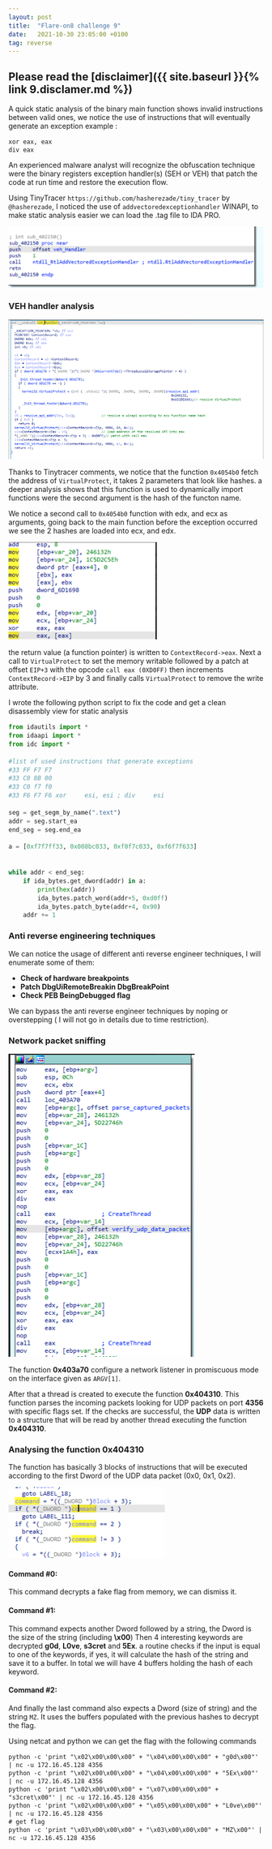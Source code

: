 ```yaml
---
layout: post
title:  "Flare-on8 challenge 9"
date:   2021-10-30 23:05:00 +0100
tag: reverse
---
```

## Please read the [disclaimer]({{ site.baseurl }}{% link 9.disclamer.md %})

A quick static analysis of the binary main function shows invalid instructions between valid ones, we notice the use of instructions that will eventually generate an exception example :
```
xor eax, eax
div eax
```

An experienced malware analyst will recognize the obfuscation technique were the binary registers exception handler(s) (SEH or VEH) that patch the code at run time and restore the execution flow.

Using TinyTracer `https://github.com/hasherezade/tiny_tracer` by `@hasherezade`, I noticed the use of `addvectoredexceptionhandler` WINAPI, to make static analysis easier we can load the .tag file to IDA PRO.

![alt text](/assets/img/flare-on8/20211114203551.png)


### VEH handler analysis

![alt text](/assets/img/flare-on8/20211114203604.png)

Thanks to Tinytracer comments, we notice that the function `0x4054b0` fetch the address of `VirtualProtect`, it takes 2 parameters that look like hashes. a deeper analysis shows that this function is used to dynamically import functions were the second argument is the hash of the functon name.

We notice a second call to `0x4054b0` function with edx, and ecx as arguments, going back to the main function before the exception occurred we see the 2 hashes are loaded into ecx, and edx.

![alt text](/assets/img/flare-on8/20211114204629.png)


the return value (a function pointer) is written to `ContextRecord->eax`.
Next a call to `VirtualProtect` to set the memory writable followed by a patch at offset `EIP+3` with the opcode `call eax (0XD0FF)` then increments `ContextRecord->EIP` by 3 and finally calls `VirtualProtect` to remove the write attribute.

I wrote the following python script to fix the code and get a clean disassembly view for static analysis

```python
from idautils import *
from idaapi import *
from idc import *

#list of used instructions that generate exceptions 
#33 FF F7 F7
#33 C0 8B 00
#33 C0 f7 f0
#33 F6 F7 F6 xor     esi, esi ; div     esi

seg = get_segm_by_name(".text")
addr = seg.start_ea
end_seg = seg.end_ea

a = [0xf7f7ff33, 0x008bc033, 0xf0f7c033, 0xf6f7f633]


while addr < end_seg:
    if ida_bytes.get_dword(addr) in a:
        print(hex(addr))
        ida_bytes.patch_word(addr+5, 0xd0ff)
        ida_bytes.patch_byte(addr+4, 0x90)
    addr += 1
```

### Anti reverse engineering techniques
 We can notice the usage of different anti reverse engineer techniques, I will enumerate some of them:
 - **Check of hardware breakpoints**
 - **Patch DbgUiRemoteBreakin DbgBreakPoint**
 - **Check PEB BeingDebugged flag**

We can bypass the anti reverse engineer techniques by noping or overstepping ( I will not go in details due to time restriction).



### Network packet sniffing

![alt text](/assets/img/flare-on8/20211114203654.png)


The function **0x403a70** configure a network listener in promiscuous mode on the interface given as `ARGV[1]`.

After that a thread is created to execute the function **0x404310**. This function parses the incoming packets looking for UDP packets on port **4356** with specific flags set.
If the checks are successful, the **UDP** data is written to a structure that will be read by another thread executing the function **0x404310**.

### Analysing the function **0x404310**

The function has basically 3 blocks of instructions that will be executed according to the first Dword of the UDP data packet (0x0, 0x1, 0x2).

![alt text](/assets/img/flare-on8/20211114203704.png)

#### Command #0: 
This command decrypts a fake flag from memory, we can dismiss it.


#### Command #1: 
This command expects another Dword followed by a string, the Dword is the size of the string (including **\\x00**)
Then 4 interesting keywords are decrypted **g0d**, **L0ve**, **s3cret** and **5Ex**. a routine checks if the input is equal to one of the keywords, if yes, it will calculate the hash of the string and save it to a buffer.
In total we will have 4 buffers holding the hash of each keyword.

#### Command #2: 
And finally the last command also expects a Dword (size of string) and the string `MZ`.
It uses the buffers populated with the previous hashes to decrypt the flag.

Using netcat and python we can get the flag with the following commands
```
python -c 'print "\x02\x00\x00\x00" + "\x04\x00\x00\x00" + "g0d\x00"' | nc -u 172.16.45.128 4356
python -c 'print "\x02\x00\x00\x00" + "\x04\x00\x00\x00" + "5Ex\x00"' | nc -u 172.16.45.128 4356
python -c 'print "\x02\x00\x00\x00" + "\x07\x00\x00\x00" + "s3cret\x00"' | nc -u 172.16.45.128 4356
python -c 'print "\x02\x00\x00\x00" + "\x05\x00\x00\x00" + "L0ve\x00"' | nc -u 172.16.45.128 4356
# get flag
python -c 'print "\x03\x00\x00\x00" + "\x03\x00\x00\x00" + "MZ\x00"' | nc -u 172.16.45.128 4356
```